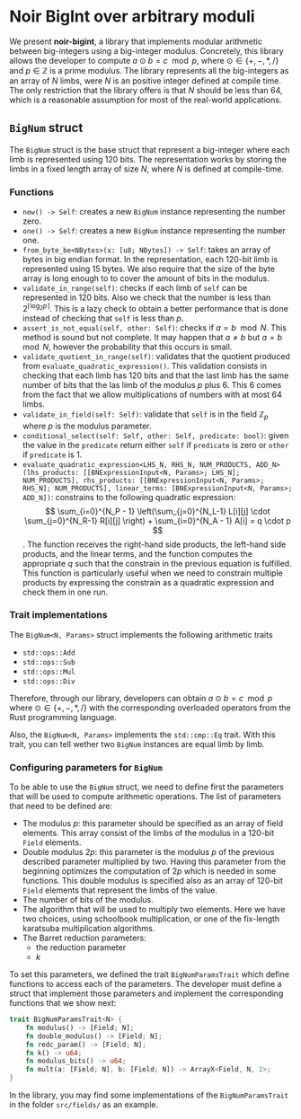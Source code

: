 # Noir BigInt over arbitrary moduli

We present **noir-bigint**, a library that implements modular arithmetic between big-integers using a big-integer modulus. Concretely, this library allows the developer to compute $a \odot b = c \mod p$, where $\odot \in \{+, -, *, / \}$ and $p \in \mathbb{Z}$ is a prime modulus. The library represents all the big-integers as an array of $N$ limbs, were $N$ is an positive integer defined at compile time. The only restriction that the library offers is that $N$ should be less than 64, which is a reasonable assumption for most of the real-world applications.

## `BigNum` struct

The `BigNum` struct is the base struct that represent a big-integer where each limb is represented using 120 bits. The representation works by storing the limbs in a fixed length array of size $N$, where $N$ is defined at compile-time.

### Functions

- `new() -> Self`: creates a new `BigNum` instance representing the number zero.
- `one() -> Self`: creates a new `BigNum` instance representing the number one.
- `from_byte_be<NBytes>(x: [u8; NBytes]) -> Self`: takes an array of bytes in big endian format. In the representation, each 120-bit limb is represented using 15 bytes. We also require that the size of the byte array is long enough to to cover the amount of bits in the modulus.
- `validate_in_range(self)`: checks if each limb of `self` can be represented in 120 bits. Also we check that the number is less than $2^{\lceil \log_2 p \rceil}$. This is a lazy check to obtain a better performance that is done instead of checking that `self` is less than $p$.
- `assert_is_not_equal(self, other: Self)`: checks if $a = b \mod N$. This method is sound but not complete. It may happen that $a \neq b$ but $a = b \mod N$, however the probability that this occurs is small.
- `validate_quotient_in_range(self)`: validates that the quotient produced from `evaluate_quadratic_expression()`. This validation consists in checking that each limb has 120 bits and that the last limb has the same number of bits that the las limb of the modulus $p$ plus 6. This 6 comes from the fact that we allow multiplications of numbers with at most 64 limbs.
- `validate_in_field(self: Self)`: validate that `self` is in the field $\mathbb{Z}_p$ where $p$ is the modulus parameter.
- `conditional_select(self: Self, other: Self, predicate: bool)`: given the value in the `predicate` return either `self` if `predicate` is zero or `other` if `predicate` is 1. 
- `evaluate_quadratic_expression<LHS_N, RHS_N, NUM_PRODUCTS, ADD_N>(lhs_products: [[BNExpressionInput<N, Params>; LHS_N]; NUM_PRODUCTS], rhs_products: [[BNExpressionInput<N, Params>; RHS_N]; NUM_PRODUCTS], linear_terms: [BNExpressionInput<N, Params>; ADD_N])`: constrains to the following quadratic expression:
    $$
    \sum_{i=0}^{N_P - 1} \left(\sum_{j=0}^{N_L-1} L[i][j] \cdot \sum_{j=0}^{N_R-1} R[i][j] \right) + \sum_{i=0}^{N_A - 1} A[i] = q \cdot p
    $$.
    The function receives the right-hand side products, the left-hand side products, and the linear terms, and the function computes the appropriate $q$ such that the constrain in the previous equation is fulfilled. This function is particularly useful when we need to constrain multiple products by expressing the constrain as a quadratic expression and check them in one run.


### Trait implementations

The `BigNum<N, Params>` struct implements the following arithmetic traits
- `std::ops::Add`
- `std::ops::Sub`
- `std::ops::Mul`
- `std::ops::Div`

Therefore, through our library, developers can obtain $a \odot b = c \mod p$ where $\odot \in \{+, -, *, / \}$ with the corresponding overloaded operators from the Rust programming language.

Also, the `BigNum<N, Params>` implements the `std::cmp::Eq` trait. With this trait, you can tell wether two `BigNum` instances are equal limb by limb.

### Configuring parameters for `BigNum`

To be able to use the `BigNum` struct, we need to define first the parameters that will be used to compute arithmetic operations. The list of parameters that need to be defined are:
- The modulus $p$: this parameter should be specified as an array of field elements. This array consist of the limbs of the modulus in a 120-bit `Field` elements.
- Double modulus $2p$: this parameter is the modulus $p$ of the previous described parameter multiplied by two. Having this parameter from the beginning optimizes the computation of $2p$ which is needed in some functions. This double modulus is specified also as an array of 120-bit `Field` elements that represent the limbs of the value.
- The number of bits of the modulus.
- The algorithm that will be used to multiply two elements. Here we have two choices, using schoolbook multiplication, or one of the fix-length karatsuba multiplication algorithms.
- The Barret reduction parameters:
    - the reduction parameter
    - $k$

To set this parameters, we defined the trait `BigNumParamsTrait` which define functions to access each of the parameters. The developer must define a struct that implement those parameters and implement the corresponding functions that we show next:

```rust
trait BigNumParamsTrait<N> {
    fn modulus() -> [Field; N];
    fn double_modulus() -> [Field; N];
    fn redc_param() -> [Field; N];
    fn k() -> u64;
    fn modulus_bits() -> u64;
    fn mult(a: [Field; N], b: [Field; N]) -> ArrayX<Field, N, 2>;
}
```
In the library, you may find some implementations of the `BigNumParamsTrait` in the folder `src/fields/` as an example. 